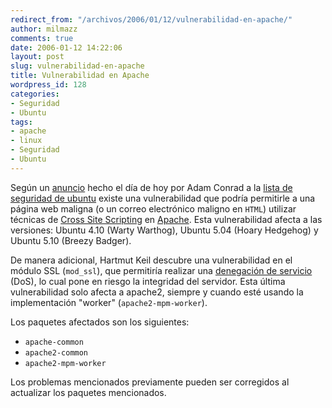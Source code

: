 ```yaml
---
redirect_from: "/archivos/2006/01/12/vulnerabilidad-en-apache/"
author: milmazz
comments: true
date: 2006-01-12 14:22:06
layout: post
slug: vulnerabilidad-en-apache
title: Vulnerabilidad en Apache
wordpress_id: 128
categories:
- Seguridad
- Ubuntu
tags:
- apache
- linux
- Seguridad
- Ubuntu
---
```


Según un [anuncio](http://lists.ubuntu.com/archives/ubuntu-security-announce/2006-January/000276.html) hecho el día de hoy por Adam Conrad a la [lista de seguridad de ubuntu](http://lists.ubuntu.com/mailman/listinfo/ubuntu-security-announce) existe una vulnerabilidad que podría permitirle a una página web maligna (o un correo electrónico maligno en `HTML`) utilizar técnicas de [Cross Site Scripting](http://es.wikipedia.org/wiki/Cross_Site_Scripting) en [Apache](http://apache.org/). Esta vulnerabilidad afecta a las versiones: Ubuntu 4.10 (Warty Warthog), Ubuntu 5.04 (Hoary Hedgehog) y Ubuntu 5.10 (Breezy Badger).

De manera adicional, Hartmut Keil descubre una vulnerabilidad en el módulo SSL (`mod_ssl`), que permitiría realizar una [denegación de servicio](http://es.wikipedia.org/wiki/DoS) (DoS), lo cual pone en riesgo la integridad del servidor. Esta última vulnerabilidad solo afecta a apache2, siempre y cuando esté usando la implementación "worker" (`apache2-mpm-worker`).

Los paquetes afectados son los siguientes:

  * `apache-common`
  * `apache2-common`
  * `apache2-mpm-worker`

Los problemas mencionados previamente pueden ser corregidos al actualizar los paquetes mencionados.

